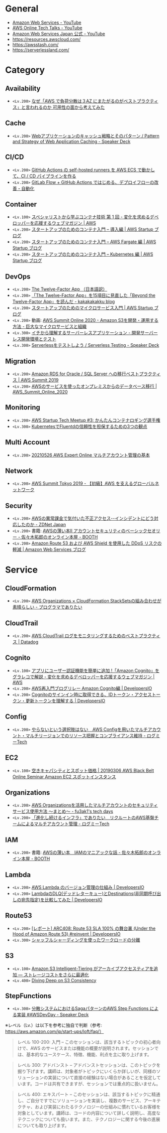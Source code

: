 # General
- [Amazon Web Services - YouTube](https://www.youtube.com/channel/UCd6MoB9NC6uYN2grvUNT-Zg)
- [AWS Online Tech Talks - YouTube](https://www.youtube.com/channel/UCT-nPlVzJI-ccQXlxjSvJmw)
- [Amazon Web Services Japan 公式 - YouTube](https://www.youtube.com/channel/UCnjKWUK2t5QJYfeqqilhJhQ)
- https://resources.awscloud.com/
- https://awsstash.com/
- https://serverlessland.com/

# Category
## Availability
- `<Lv.200>` [なぜ「AWS で負荷分散は３AZ にまたがるのがベストプラクティス」と言われるのか 可用性の面から考えてみた](https://dev.classmethod.jp/articles/202008-three-az-load-balancing/)

## Cache
- `<Lv.200>` [Webアプリケーションのキャッシュ戦略とそのパターン / Pattern and Strategy of Web Application Caching - Speaker Deck](https://speakerdeck.com/moznion/pattern-and-strategy-of-web-application-caching)

## CI/CD
- `<Lv.200>` [GitHub Actions の self-hosted runners を AWS ECS で動かして、CI / CD パイプラインを作る](https://techblog.exawizards.com/entry/2020/10/22/080000)
- `<Lv.200>` [GitLab Flow + GitHub Actions ではじめる、デプロイフローの改善・自動化](https://techblog.exawizards.com/entry/2021/01/21/111031)

## Container
- `<Lv.100>` [スペシャリストから学ぶコンテナ技術 第 1 回 - 変化を求めるデベロッパーを応援するウェブマガジン | AWS](https://aws.amazon.com/jp/builders-flash/202104/chat-container-specialist/)
- `<Lv.200>` [スタートアップのためのコンテナ入門 – 導入編 | AWS Startup ブログ](https://aws.amazon.com/jp/blogs/startup/techblog-container-introduction/)
- `<Lv.200>` [スタートアップのためのコンテナ入門 – AWS Fargate 編 | AWS Startup ブログ](https://aws.amazon.com/jp/blogs/startup/techblog-container-fargate-1/)
- `<Lv.200>` [スタートアップのためのコンテナ入門 – Kubernetes 編 | AWS Startup ブログ](https://aws.amazon.com/jp/blogs/startup/techblog-container-k8s-1/)

## DevOps
- `<Lv.200>` [The Twelve-Factor App （日本語訳）](https://12factor.net/ja/)
- `<Lv.200>` [「The Twelve-Factor App」を15項目に見直した「Beyond the Twelve-Factor App」を読んだ - kakakakakku blog](https://kakakakakku.hatenablog.com/entry/2020/03/09/084833)
- `<Lv.200>` [スタートアップのためのマイクロサービス入門 | AWS Startup ブログ](https://aws.amazon.com/jp/blogs/startup/techblog-microservices-introduction/)
- `<Lv.200>` 動画: [AWS Summit Online 2020 - Amazon S3を開発・運用する方法 - 巨大なマイクロサービスと組織](https://resources.awscloud.com/vidyard-all-players/aws-33-aws-summit-online-2020-720p-2)
- `<Lv.300>` [イチから理解するサーバーレスアプリケーション - 開発サーバーレス開発環境とテスト](https://pages.awscloud.com/rs/112-TZM-766/images/20200827_serverless_session2.pdf)
- `<Lv.300>` [Serverlessをテストしよう / Serverless Testing - Speaker Deck](https://speakerdeck.com/_kensh/serverless-testing)

## Migration
- `<Lv.200>` [Amazon RDS for Oracle / SQL Server への移行ベストプラクティス | AWS Summit 2019](https://pages.awscloud.com/rs/112-TZM-766/images/B3-01.pdf)
- `<Lv.200>` [AWSのサービスを使ったオンプレミスからのデータベース移⾏ | AWS_Summit_Online_2020](https://pages.awscloud.com/rs/112-TZM-766/images/AWS-18_AWS_Summit_Online_2020_DAT01.pdf)

## Monitoring
- `<Lv.200>` [AWS Startup Tech Meetup #3: かんたんコンテナロギング選手権](https://speakerdeck.com/prog893/aws-startup-tech-meetup-number-3-kantankontenaroginguxuan-shou-quan)
- `<Lv.300>` [KubernetesでFluentdの信頼性を担保するための3つの観点](https://zenn.dev/taisho6339/articles/eff38b47cbdbcb)

## Multi Account
- `<Lv.200>` [20210526 AWS Expert Online マルチアカウント管理の基本](https://www.slideshare.net/AmazonWebServicesJapan/20210526-aws-expert-online)

## Network
- `<Lv.200>` [AWS Summit Tokyo 2019 - 【初級】AWS を支えるグローバルネットワーク](https://pages.awscloud.com/rs/112-TZM-766/images/C1-02.pdf)

## Security
- `<Lv.200>` [AWSの異常課金で気付いた不正アクセス--インシデントにどう対応したのか - ZDNet Japan](https://japan.zdnet.com/article/35133681/)
- `<Lv.200>` 書籍: [AWSの薄い本Ⅱ アカウントセキュリティのベーシックセオリー - 佐々木拓郎のオンライン本屋 - BOOTH](https://takuros.booth.pm/items/1919060)
- `<Lv.200>` [Amazon Route 53 および AWS Shield を使用した DDoS リスクの軽減 | Amazon Web Services ブログ](https://aws.amazon.com/jp/blogs/news/reduce-ddos-risks-using-amazon-route-53-and-aws-shield/)

# Service

## CloudFormation
- `<Lv.200>` [AWS Organizations × CloudFormation StackSetsの組み合わせが素晴らしい - プログラマでありたい](https://blog.takuros.net/entry/2020/03/25/093247)

## CloudTrail
- `<Lv.200>` [AWS CloudTrail ログをモニタリングするためのベストプラクティス | Datadog](https://www.datadoghq.com/ja/blog/monitoring-cloudtrail-logs/)

## Cognito
- `<Lv.100>` [アプリにユーザー認証機能を簡単に追加 !「Amazon Cognito」をグラレコで解説 - 変化を求めるデベロッパーを応援するウェブマガジン | AWS](https://aws.amazon.com/jp/builders-flash/202103/awsgeek-cognito/)
- `<Lv.200>` [AWS再入門ブログリレー Amazon Cognito編 | DevelopersIO](https://dev.classmethod.jp/articles/re-introduction-2020-amazon-cognito/)
- `<Lv.200>` [Cognitoのサインイン時に取得できる、IDトークン・アクセストークン・更新トークンを理解する | DevelopersIO](https://dev.classmethod.jp/articles/study-tokens-of-cognito-user-pools/)

## Config
- `<Lv.200>` [やらないという選択肢はない　AWS Configを用いたマルチアカウント・マルチリージョンでのリソース把握とコンプライアンス維持 - ログミーTech](https://logmi.jp/tech/articles/323894)

## EC2
- `<Lv.100>` [空きキャパシティとスポット価格 | 20190306 AWS Black Belt Online Seminar Amazon EC2 スポットインスタンス](https://www.slideshare.net/AmazonWebServicesJapan/20190306-aws-black-belt-online-seminar-amazon-ec2-149392937/20)

## Organizations
- `<Lv.200>` [AWS Organizationsを活用したマルチアカウントのセキュリティサービス使用方法 ～まとめ～ - fu3ak1's tech days](https://fu3ak1.hatenablog.com/entry/2021/01/28/002536)
- `<Lv.200>` [「進化し続けるインフラ」でありたい　リクルートのAWS基盤チームによるマルチアカウント管理 - ログミーTech](https://logmi.jp/tech/articles/323814)

## IAM
- `<Lv.200>` 書籍: [AWSの薄い本　IAMのマニアックな話 - 佐々木拓郎のオンライン本屋 - BOOTH](https://takuros.booth.pm/items/1563844)

## Lambda
- `<Lv.200>` [AWS Lambda のバージョン管理の仕組み | DevelopersIO](https://dev.classmethod.jp/articles/lambda-versioning/)
- `<Lv.200>` [LambdaのDLQ(デッドレターキュー)とDestinations(非同期呼び出しの宛先指定)を比較してみた | DevelopersIO](https://dev.classmethod.jp/articles/lambda-dlq-vs-destinations/)

## Route53
- `<Lv.200>` [[レポート] ARC408: Route 53 SLA 100% の舞台裏 (Under the Hood of Amazon Route 53) #reinvent | DevelopersIO](https://dev.classmethod.jp/articles/report-reinvent-2018-1128-arc408/)
- `<Lv.300>` [シャッフルシャーディングを使ったワークロードの分離](https://aws.amazon.com/jp/builders-library/workload-isolation-using-shuffle-sharding/)

## S3
- `<Lv.100>` [Amazon S3 Intelligent-Tiering がアーカイブアクセスティアを追加 — ストレージコストをさらに最適化](https://aws.amazon.com/jp/about-aws/whats-new/2020/11/amazon-s3-intelligent-tiering-adds-archive-access-tiers/)
- `<Lv.400>` [Diving Deep on S3 Consistency](https://www.allthingsdistributed.com/2021/04/s3-strong-consistency.html)

## StepFunctions
- `<Lv.300>` [分散システムにおけるSagaパターンのAWS Step Functions による実装 #AWSDevDay - Speaker Deck](https://speakerdeck.com/fatsushi/fen-san-sisutemuniokerusagapatanfalseaws-step-functions-niyorushi-zhuang-number-awsdevday)


※レベル（Lv.）は以下を参考に独自で判断（参考: https://aws.amazon.com/jp/start-ups/loft/faq/）
> レベル 100-200: 入門 – このセッションは、該当するトピックの初心者向けで、AWS のサービスまたは機能の概要が説明されます。セッションでは、基本的なユースケース、特徴、機能、利点を主に取り上げます。

> レベル 300: アドバンスト – アドバンストセッションは、このトピックを掘り下げます。講師は、対象者がトピックにいくらか詳しいが、同様のソリューションの実装について直接の経験はない場合があることを仮定しています。コードは共有できますが、セッションでは重点的に扱いません。

> レベル 400: エキスパート – このセッションは、該当するトピックに精通し、ご自分ですでにソリューションを実装し、複数のサービス、アーキテクチャ、および実装にわたるテクノロジーの仕組みに慣れているお客様を対象としています。講師は、コードの内容について詳しく説明し、高度なテクニックについても扱います。また、テクノロジーに関する今後の進展についても取り上げます。
